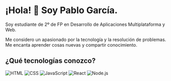 # ¡Hola! 👋 Soy Pablo García.

Soy estudiante de 2º de FP en Desarrollo de Aplicaciones Multiplataforma y Web.

Me considero un apasionado por la tecnología y la resolución de problemas. Me encanta aprender cosas nuevas y compartir conocimiento.

## ¿Qué tecnologías conozco?

![HTML](https://img.shields.io/badge/-HTML5-E34F26?logo=html5&logoColor=fff)
![CSS](https://img.shields.io/badge/-CSS3-1572B6?logo=css3)
![JavaScript](https://img.shields.io/badge/-JavaScript-F7DF1E?logo=javascript&logoColor=000)
![React](https://img.shields.io/badge/-React-61DAFB?logo=react&logoColor=000)
![Node.js](https://img.shields.io/badge/-Node.js-339933?logo=node.js&logoColor=fff)


<!---
pablogsf/pablogsf is a ✨ special ✨ repository because its `README.md` (this file) appears on your GitHub profile.
You can click the Preview link to take a look at your changes.
--->
